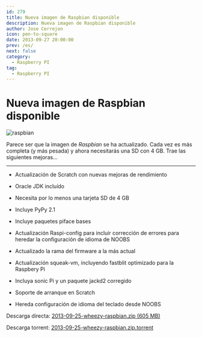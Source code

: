 ```yaml
---
id: 279
title: Nueva imagen de Raspbian disponible
description: Nueva imagen de Raspbian disponible
author: Jose Cerrejon
icon: pen-to-square
date: 2013-09-27 20:00:00
prev: /es/
next: false
category:
  - Raspberry PI
tag:
  - Raspberry PI
---
```


# Nueva imagen de Raspbian disponible

![raspbian](/images/raspbian.jpg)

Parece ser que la imagen de *Raspbian* se ha actualizado. Cada vez es más completa (y más pesada) y ahora necesitarás una SD con 4 GB. Trae las siguientes mejoras...

- - -
* Actualización de Scratch con nuevas mejoras de rendimiento

* Oracle JDK incluído

* Necesita por lo menos una tarjeta SD de 4 GB

* Incluye PyPy 2.1

* Incluye paquetes piface bases

* Actualización Raspi-config para incluir corrección de errores para heredar la configuración de idioma de NOOBS

* Actualizado la rama del firmware a la más actual

* Actualización squeak-vm, incluyendo fastblit optimizado para la Raspbery Pi

* Incluya sonic Pi y un paquete jackd2 corregido

* Soporte de arranque en Scratch

* Hereda configuración de idioma del teclado desde NOOBS

Descarga directa: [2013-09-25-wheezy-raspbian.zip (605 MB)](http://downloads.raspberrypi.org/raspbian_latest)

Descarga torrent: [2013-09-25-wheezy-raspbian.zip.torrent](http://downloads.raspberrypi.org/raspbian_latest.torrent)